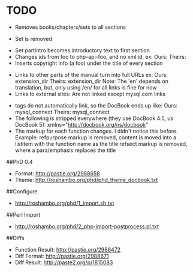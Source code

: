 TODO
====

+ Removes books/chapters/sets to all sections
- Set is removed
+ Set partintro becomes introductory text to first section
+ Changes ids from foo to php-api-foo, and no xml:id, ex:
    Ours: <para xml:id="mysql.configure">
    Theirs: <para id="apis-php-mysql.configure">
+ Inserts copyright info (a <para>foo</para>) under the title of every section
- Links to other parts of the manual turn into full URLs ex:
    Ours:   <link linkend="ini.extension-dir">extension_dir</link>
    Theirs: <ulink url="http://www.php.net/manual/en/ini.core.php#ini.extension-dir">extension_dir</ulink>
    Note: The 'en' depends on translation, but, only using /en/ for all links is fine for now
- Links to external sites: Are not linked except mysql.com links
+ <function> tags do not automatically link, so the DocBook ends up like:
    Ours: <function>mysql_connect</function>
    Theirs: <link linkend="apis-php-function.mysql-connect"><function>mysql_connect</function></link>
+ The following is stripped everywhere (they use DocBook 4.5, us DocBook 5):
    xmlns="http://docbook.org/ns/docbook"
+ The markup for each function changes. I didn't notice this before. Example:
    refpurpose markup is removed, content is moved into a listitem with the function name as the title
    refsect markup is removed, where a para/emphasis replaces the title

##PhD 0.4

* Format: http://pastie.org/2988658
* Theme: http://roshambo.org/phd/phd_theme_docbook.txt

##Configure

* http://roshambo.org/phd/1_import.sh.txt

##Perl Import

* http://roshambo.org/phd/2_php-import-postprocess.pl.txt

##Diffs

* Function Result: http://pastie.org/2988472
* Diff Format: http://pastie.org/2988671
* Diff Result: http://paste2.org/p/1815083
